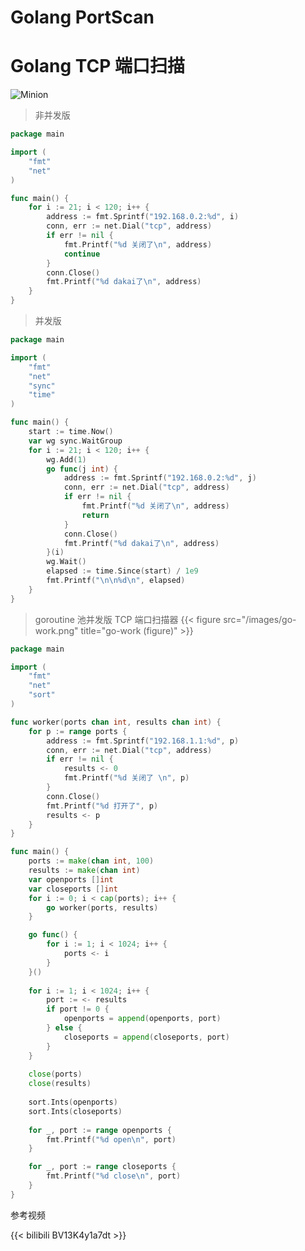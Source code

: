 # Golang PortScan

# Golang TCP 端口扫描
![Minion](https://images.unsplash.com/photo-1498084393753-b411b2d26b34?ixlib=rb-4.0.3&ixid=M3wxMjA3fDB8MHxwaG90by1wYWdlfHx8fGVufDB8fHx8fA%3D%3D&auto=format&fit=crop&w=1932&q=80)
<!--more-->
> 非并发版
```go
package main

import (
	"fmt"
	"net"
)

func main() {
	for i := 21; i < 120; i++ {
		address := fmt.Sprintf("192.168.0.2:%d", i)
		conn, err := net.Dial("tcp", address)
		if err != nil {
			fmt.Printf("%d 关闭了\n", address)
			continue
		}
		conn.Close()
		fmt.Printf("%d dakai了\n", address)
	}
}
```


> 并发版
```go
package main

import (
	"fmt"
	"net"
	"sync"
	"time"
)

func main() {
	start := time.Now()
	var wg sync.WaitGroup
	for i := 21; i < 120; i++ {
		wg.Add(1)
		go func(j int) {
			address := fmt.Sprintf("192.168.0.2:%d", j)
			conn, err := net.Dial("tcp", address)
			if err != nil {
				fmt.Printf("%d 关闭了\n", address)
				return
			}
			conn.Close()
			fmt.Printf("%d dakai了\n", address)
		}(i)
		wg.Wait()
		elapsed := time.Since(start) / 1e9
		fmt.Printf("\n\n%d\n", elapsed)
	}
}
```


> goroutine 池并发版 TCP 端口扫描器
{{< figure src="/images/go-work.png" title="go-work (figure)" >}}

```go
package main

import (
	"fmt"
	"net"
	"sort"
)

func worker(ports chan int, results chan int) {
	for p := range ports {
		address := fmt.Sprintf("192.168.1.1:%d", p)
		conn, err := net.Dial("tcp", address)
		if err != nil {
			results <- 0
			fmt.Printf("%d 关闭了 \n", p)
		}
		conn.Close()
		fmt.Printf("%d 打开了", p)
		results <- p
	}
}

func main() {
	ports := make(chan int, 100)
	results := make(chan int)
	var openports []int
	var closeports []int
	for i := 0; i < cap(ports); i++ {
		go worker(ports, results)
	}

	go func() {
		for i := 1; i < 1024; i++ {
			ports <- i
		}	
	}()
	
	for i := 1; i < 1024; i++ {
		port := <- results
		if port != 0 {
			openports = append(openports, port)
		} else {
			closeports = append(closeports, port)
		}
	}
	
	close(ports)
	close(results)
	
	sort.Ints(openports)
	sort.Ints(closeports)
	
	for _, port := range openports {
		fmt.Printf("%d open\n", port)
	}

	for _, port := range closeports {
		fmt.Printf("%d close\n", port)
	}
}
```

参考视频

{{< bilibili BV13K4y1a7dt >}}
